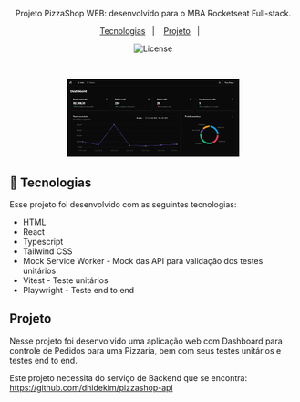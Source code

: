 <p align="center">
Projeto PizzaShop WEB: desenvolvido para o MBA Rocketseat Full-stack.
</p>

<p align="center">
  <a href="#-tecnologias">Tecnologias</a>&nbsp;&nbsp;&nbsp;|&nbsp;&nbsp;&nbsp;
  <a href="#-projeto">Projeto</a>&nbsp;&nbsp;&nbsp;|&nbsp;&nbsp;&nbsp;
</p>

<p align="center">
  <img alt="License" src="https://img.shields.io/static/v1?label=license&message=MIT&color=0F172A&labelColor=1D4ED8">
</p>

<br>

<p align="center">
  <img alt="Preview do projeto desenvolvido." src="pizzashop-web/public/preview.png" width="60%">
</p>

## 🚀 Tecnologias

Esse projeto foi desenvolvido com as seguintes tecnologias:

- HTML
- React
- Typescript
- Tailwind CSS
- Mock Service Worker - Mock das API para validação dos testes unitários
- Vitest - Teste unitários
- Playwright - Teste end to end

## Projeto

Nesse projeto foi desenvolvido uma aplicação web com Dashboard para controle de Pedidos para uma Pizzaria, bem com seus testes unitários e testes end to end.

Este projeto necessita do serviço de Backend que se encontra: https://github.com/dhidekim/pizzashop-api
